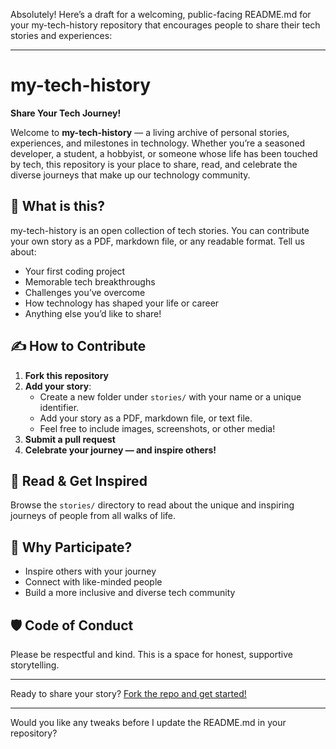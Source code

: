 Absolutely! Here’s a draft for a welcoming, public-facing README.md for your my-tech-history repository that encourages people to share their tech stories and experiences:

---

# my-tech-history

**Share Your Tech Journey!**

Welcome to **my-tech-history** — a living archive of personal stories, experiences, and milestones in technology. Whether you’re a seasoned developer, a student, a hobbyist, or someone whose life has been touched by tech, this repository is your place to share, read, and celebrate the diverse journeys that make up our technology community.

## 🚀 What is this?

my-tech-history is an open collection of tech stories. You can contribute your own story as a PDF, markdown file, or any readable format. Tell us about:

- Your first coding project
- Memorable tech breakthroughs
- Challenges you’ve overcome
- How technology has shaped your life or career
- Anything else you’d like to share!

## ✍️ How to Contribute

1. **Fork this repository**
2. **Add your story**:  
   - Create a new folder under `stories/` with your name or a unique identifier.
   - Add your story as a PDF, markdown file, or text file.
   - Feel free to include images, screenshots, or other media!
3. **Submit a pull request**
4. **Celebrate your journey — and inspire others!**

## 📖 Read & Get Inspired

Browse the `stories/` directory to read about the unique and inspiring journeys of people from all walks of life.

## 📢 Why Participate?

- Inspire others with your journey
- Connect with like-minded people
- Build a more inclusive and diverse tech community

## 🛡️ Code of Conduct

Please be respectful and kind. This is a space for honest, supportive storytelling.

---

Ready to share your story? [Fork the repo and get started!](https://github.com/xdrabbit/my-tech-history/fork)

---

Would you like any tweaks before I update the README.md in your repository?